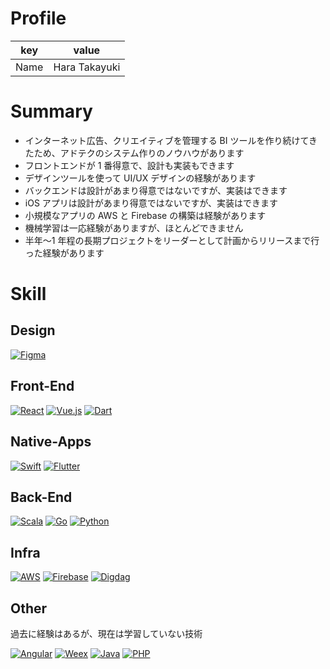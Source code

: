 # Profile

| key  | value         |
| ---- | ------------- |
| Name | Hara Takayuki |

# Summary

- インターネット広告、クリエイティブを管理する BI ツールを作り続けてきたため、アドテクのシステム作りのノウハウがあります
- フロントエンドが 1 番得意で、設計も実装もできます
- デザインツールを使って UI/UX デザインの経験があります
- バックエンドは設計があまり得意ではないですが、実装はできます
- iOS アプリは設計があまり得意ではないですが、実装はできます
- 小規模なアプリの AWS と Firebase の構築は経験があります
- 機械学習は一応経験がありますが、ほとんどできません
- 半年〜1 年程の長期プロジェクトをリーダーとして計画からリリースまで行った経験があります

# Skill

## Design

[![Figma](/figma.png 'Figma')](/figma/)

## Front-End

[![React](/react.png 'React')](/react/)
[![Vue.js](/vuejs.png 'Vue.js')](/vuejs/)
[![Dart](/dart.png 'Dart')](/dart/)

## Native-Apps

[![Swift](/swift.png 'Swift')](/swift/)
[![Flutter](/flutter.png 'Flutter')](/flutter/)

## Back-End

[![Scala](/scala.png 'Scala')](/scala/)
[![Go](/go.png 'Go')](/golang/)
[![Python](/python.png 'Python')](/python/)

## Infra

[![AWS‎](/aws.png 'AWS‎')](/aws/)
[![Firebase](/firebase.png 'Firebase')](/firebase/)
[![Digdag](/digdag.png 'Digdag')](/digdag/)

## Other

過去に経験はあるが、現在は学習していない技術

[![Angular](/angular.png 'Angular')](/angular/)
[![Weex](/weex.png 'Weex')](/weex/)
[![Java](/java.png 'Java')](/java/)
[![PHP](/php.png 'PHP')](/php/)
